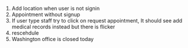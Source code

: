1. Add location when user is not signin
2. Appointment without signup
3. If user type staff try to click on request appointment, It should see add medical records instead but there is flicker
4. rescehdule
5. Washington office is closed today
